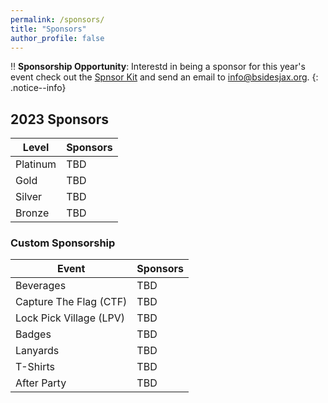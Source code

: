 ```yaml
---
permalink: /sponsors/
title: "Sponsors"
author_profile: false
---
```


:bangbang: **Sponsorship Opportunity**:
Interestd in being a sponsor for this year's event check out the [Spnsor Kit](/assets/files/BSides_Jax_2023_Sponsor_Kit.pdf) and send an email to [info@bsidesjax.org](mailto:info@bsidesjax.org).
{: .notice--info}

## 2023 Sponsors

| Level       | Sponsors |
| ----------- | -------- |
| Platinum    | TBD      |
| Gold        | TBD      |
| Silver      | TBD      |
| Bronze      | TBD      |

### Custom Sponsorship

| Event       | Sponsors |
| ----------- | -------- |
| Beverages | TBD |
| Capture The Flag (CTF) | TBD |
| Lock Pick Village (LPV) | TBD |
| Badges | TBD |
| Lanyards | TBD |
| T-Shirts | TBD |
| After Party | TBD |
